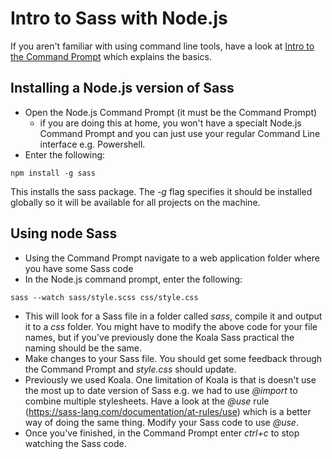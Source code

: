 # Intro to Sass with Node.js
If you aren't familiar with using command line tools, have a look at [Intro to the Command Prompt](intro-to-command-prompt.md) which explains the basics.

## Installing a Node.js version of Sass
* Open the Node.js Command Prompt (it must be the Command Prompt)
  * if you are doing this at home, you won't have a specialt Node.js Command Prompt and you can just use your regular Command Line interface e.g. Powershell. 
* Enter the following:

```
npm install -g sass
```

This installs the sass package. The *-g* flag specifies it should be installed globally so it will be available for all projects on the machine.

## Using node Sass
* Using the Command Prompt navigate to a web application folder where you have some Sass code
* In the Node.js command prompt, enter the following:
```
sass --watch sass/style.scss css/style.css
```
* This will look for a Sass file in a folder called *sass*, compile it and output it to a *css* folder. You might have to modify the above code for your file names, but if you've previously done the Koala Sass practical the naming should be the same.
* Make changes to your Sass file. You should get some feedback through the Command Prompt and *style.css* should update.
* Previously we used Koala. One limitation of Koala is that is doesn't use the most up to date version of Sass e.g. we had to use *@import* to combine multiple stylesheets. Have a look at the *@use* rule (https://sass-lang.com/documentation/at-rules/use) which is a better way of doing the same thing. Modify your Sass code to use *@use*.
* Once you've finished, in the Command Prompt enter *ctrl+c* to stop watching the Sass code.
